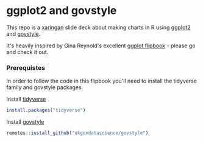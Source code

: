 # ggplot2 and govstyle

This repo is a [xaringan](https://slides.yihui.name/xaringan/#1) slide deck about making charts in R using [ggplot2](https://ggplot2.tidyverse.org/) and [govstyle](http://ukgovdatascience.github.io/govstyle/).

It's heavily inspired by Gina Reynold's excellent [ggplot flipbook](https://evamaerey.github.io/ggplot_flipbook/ggplot_flipbook_xaringan.html) - please go and check it out.

### Prerequistes

In order to follow the code in this flipbook you'll need to install the tidyverse family and govstyle packages.

Install [tidyverse](https://www.tidyverse.org/)
``` r
install.packages("tidyverse")
```

Install [govstyle](http://ukgovdatascience.github.io/govstyle/)
``` r
remotes::install_github("ukgovdatascience/govstyle")
```
